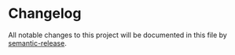 # Changelog

All notable changes to this project will be documented in this file by [semantic-release](https://github.com/semantic-release/semantic-release).
